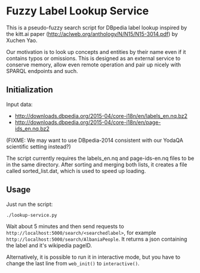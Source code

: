 Fuzzy Label Lookup Service
==========================

This is a pseudo-fuzzy search script for DBpedia label lookup inspired by the
kitt.ai paper (http://aclweb.org/anthology/N/N15/N15-3014.pdf) by Xuchen Yao.

Our motivation is to look up concepts and entities by their name even if it
contains typos or omissions.  This is designed as an external service to
conserve memory, allow even remote operation and pair up nicely with SPARQL
endpoints and such.

Initialization
--------------

Input data:
  * http://downloads.dbpedia.org/2015-04/core-i18n/en/labels_en.nq.bz2
  * http://downloads.dbpedia.org/2015-04/core-i18n/en/page-ids_en.nq.bz2

(FIXME: We may want to use DBpedia-2014 consistent with our YodaQA scientific
setting instead?)

The script currently requires the labels_en.nq and page-ids-en.nq files to be in the same directory.
After sorting and merging both lists, it creates a file called sorted_list.dat, which is used
to speed up loading.

Usage
-----

Just run the script:

	./lookup-service.py

Wait about 5 minutes and then send requests to
``http://localhost:5000/search/<searchedlabel>``,
for example ``http://localhost:5000/search/AlbaniaPeople``.
It returns a json containing the label and it's wikipedia pageID.

Alternatively, it is possible to run it in interactive mode, but you have
to change the last line from ``web_init()`` to ``interactive()``.
